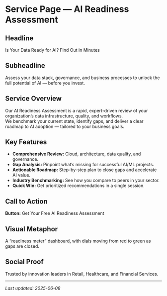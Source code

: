 # Service Page — AI Readiness Assessment

## Headline
Is Your Data Ready for AI? Find Out in Minutes

## Subheadline
Assess your data stack, governance, and business processes to unlock the full potential of AI — before you invest.

## Service Overview
Our AI Readiness Assessment is a rapid, expert-driven review of your organization’s data infrastructure, quality, and workflows.  
We benchmark your current state, identify gaps, and deliver a clear roadmap to AI adoption — tailored to your business goals.

## Key Features
- **Comprehensive Review:** Cloud, architecture, data quality, and governance.
- **Gap Analysis:** Pinpoint what’s missing for successful AI/ML projects.
- **Actionable Roadmap:** Step-by-step plan to close gaps and accelerate AI value.
- **Industry Benchmarking:** See how you compare to peers in your sector.
- **Quick Win:** Get prioritized recommendations in a single session.

## Call to Action
**Button:** Get Your Free AI Readiness Assessment

## Visual Metaphor
A “readiness meter” dashboard, with dials moving from red to green as gaps are closed.

## Social Proof
Trusted by innovation leaders in Retail, Healthcare, and Financial Services.

---

_Last updated: 2025-06-08_
